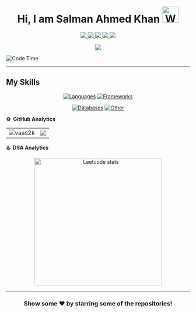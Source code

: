 
<p align="center"> <h1 align="center"> Hi, I am Salman Ahmed Khan <img src="https://raw.githubusercontent.com/nixin72/nixin72/master/wave.gif" 
         alt="Waving hand animated gif"
         height="45"
         width="45" /></h1> </p>
<p align="center">
<a href="https://www.linkedin.com/in/salman-ahmed-khan-802330214/"><img src="https://img.shields.io/badge/LinkedIn-0077B5?style=for-the-badge&logo=linkedin&logoColor=white"/> </a>
<a href="https://leetcode.com/sk315425/"><img src="https://img.shields.io/badge/-LeetCode-FFA116?style=for-the-badge&logo=LeetCode&logoColor=black"/> </a>
<a href="https://twitter.com/VaaS2K"><img src="https://img.shields.io/badge/Twitter-1DA1F2?style=for-the-badge&logo=twitter&logoColor=white"/> </a>
<a href="https://www.instagram.com/salsuqe/"><img src="https://img.shields.io/badge/Instagram-E4405F?style=for-the-badge&logo=instagram&logoColor=white"/> </a>
<a href="mailto:sk315425@gmail.com"><img src="https://img.shields.io/badge/Gmail-D14836?style=for-the-badge&logo=gmail&logoColor=white"/> </a>
</p>

<p align="center"> <img src="https://komarev.com/ghpvc/?username=vaas2k&label=Profile%20Visits&color=blue&style=plastic%22%20alt=%22vaas2k" /> </p>


![Code Time](http://img.shields.io/badge/Code%20Time-264%20hrs%2019%20mins-blue)


---


## My Skills

<div align="center">
  
[![Languages](https://skillicons.dev/icons?i=ts,js,cpp,python,html,css)](https://skillicons.dev)
[![Frameworks](https://skillicons.dev/icons?i=nextks,react,redux,prisma,supabase,nodejs,express)](https://skillicons.dev)
  
</div>

<div align="center">
  
[![Databases](https://skillicons.dev/icons?i=mysql,postgres,mongodb,redis)](https://skillicons.dev)
[![Other](https://skillicons.dev/icons?i=nginx,bash,vercel,unix)](https://skillicons.dev)

</div>



**⚙️ &nbsp;GitHub Analytics**

<table style="width:100%">
  <tr>
    <td> <img src="https://github-readme-stats.vercel.app/api?username=vaas2k&show_icons=true&theme=dark&locale=en&hide_border=true" alt="vaas2k" /></td>
    <td><img src="https://github-readme-stats.vercel.app/api/top-langs/?username=vaas2k&theme=dark&hide_border=true&layout=compact"></td>
  </tr>
</table>


**♨️ &nbsp;DSA Analytics**

<p align="center"> <img src="https://leetcard.jacoblin.cool/sk315425?theme=dark&font=Francois%20One&ext=activity" 
         alt="Leetcode stats" height="350"/></p>
         
***



<div align="center">

### Show some ❤️ by starring some of the repositories!

</div>
